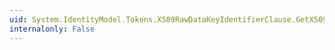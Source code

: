```yaml
---
uid: System.IdentityModel.Tokens.X509RawDataKeyIdentifierClause.GetX509RawData
internalonly: False
---
```

